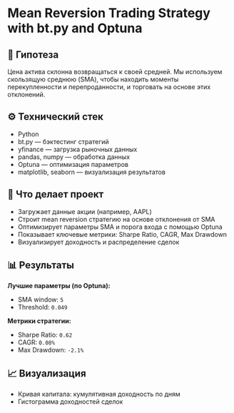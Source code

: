 # Mean Reversion Trading Strategy with bt.py and Optuna

## 📌 Гипотеза
Цена актива склонна возвращаться к своей средней. Мы используем скользящую среднюю (SMA), чтобы находить моменты перекупленности и перепроданности, и торговать на основе этих отклонений.

## ⚙️ Технический стек
- Python
- bt.py — бэктестинг стратегий
- yfinance — загрузка рыночных данных
- pandas, numpy — обработка данных
- Optuna — оптимизация параметров
- matplotlib, seaborn — визуализация результатов

## 🧪 Что делает проект
- Загружает данные акции (например, AAPL)
- Строит mean reversion стратегию на основе отклонения от SMA
- Оптимизирует параметры SMA и порога входа с помощью Optuna
- Показывает ключевые метрики: Sharpe Ratio, CAGR, Max Drawdown
- Визуализирует доходность и распределение сделок

## 📊 Результаты
**Лучшие параметры (по Optuna):**
- SMA window: `5`
- Threshold: `0.049`

**Метрики стратегии:**
- Sharpe Ratio: `0.62`
- CAGR: `0.08%`
- Max Drawdown: `-2.1%`

## 📈 Визуализация
- Кривая капитала: кумулятивная доходность по дням
- Гистограмма доходностей сделок